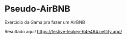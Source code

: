 # Pseudo-AirBNB
Exercício da Gama pra fazer um AirBNB


Resultado aqui! https://festive-leakey-64e494.netlify.app/

